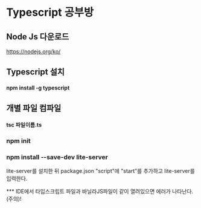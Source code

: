 # Typescript 공부방

## Node Js 다운로드

https://nodejs.org/ko/

## Typescript 설치

#### npm install -g typescript

## 개별 파일 컴파일

#### tsc 파일이름.ts

### npm init

### npm install --save-dev lite-server

lite-server를 설치한 뒤 package.json "script"에
"start"를 추가하고 lite-server를 입력한다.

\*\*\* IDE에서 타입스크립트 파일과 바닐라JS파일이 같이 열려있으면 에러가 나타난다. (주의)!

